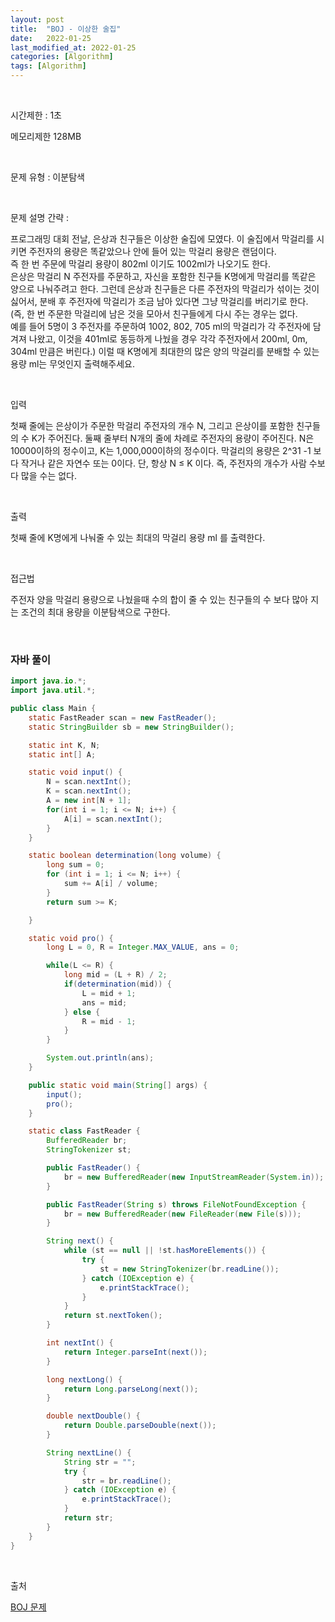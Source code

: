 ```yaml
---
layout: post
title:  "BOJ - 이상한 술집"
date:   2022-01-25
last_modified_at: 2022-01-25
categories: [Algorithm]
tags: [Algorithm]
---
```


<br/>

시간제한 : 1초

메모리제한 128MB

<br/>

문제 유형 : 이분탐색

<br/>

문제 설명 간략 :    

프로그래밍 대회 전날, 은상과 친구들은 이상한 술집에 모였다.
이 술집에서 막걸리를 시키면 주전자의 용량은 똑같았으나 안에 들어 있는 막걸리 용량은 랜덤이다.  
즉 한 번 주문에 막걸리 용량이 802ml 이기도 1002ml가 나오기도 한다.  
은상은 막걸리 N 주전자를 주문하고, 자신을 포함한 친구들 K명에게 막걸리를 똑같은 양으로 나눠주려고 한다.
그런데 은상과 친구들은 다른 주전자의 막걸리가 섞이는 것이 싫어서,
분배 후 주전자에 막걸리가 조금 남아 있다면 그냥 막걸리를 버리기로 한다.  
(즉, 한 번 주문한 막걸리에 남은 것을 모아서 친구들에게 다시 주는 경우는 없다.  
예를 들어 5명이 3 주전자를 주문하여 1002, 802, 705 ml의 막걸리가 각 주전자에 담겨져 나왔고,
이것을 401ml로 동등하게 나눴을 경우 각각 주전자에서 200ml, 0m, 304ml 만큼은 버린다.)
이럴 때 K명에게 최대한의 많은 양의 막걸리를 분배할 수 있는 용량 ml는 무엇인지 출력해주세요.


<br/>

입력

첫째 줄에는 은상이가 주문한 막걸리 주전자의 개수 N,
그리고 은상이를 포함한 친구들의 수 K가 주어진다.
둘째 줄부터 N개의 줄에 차례로 주전자의 용량이 주어진다.
N은 10000이하의 정수이고, K는 1,000,000이하의 정수이다.
막걸리의 용량은 2^31 -1 보다 작거나 같은 자연수 또는 0이다.
단, 항상 N ≤ K 이다. 즉, 주전자의 개수가 사람 수보다 많을 수는 없다.


<br/>

출력

첫째 줄에 K명에게 나눠줄 수 있는 최대의 막걸리 용량 ml 를 출력한다.

<br/>
   
접근법

주전자 양을 막걸리 용량으로 나눴을때 수의 합이 줄 수 있는 친구들의 수 보다 많아 지는 조건의 최대 용량을 이분탐색으로 구한다.

<br/>

### 자바 풀이

```java
import java.io.*;
import java.util.*;

public class Main {
    static FastReader scan = new FastReader();
    static StringBuilder sb = new StringBuilder();

    static int K, N;
    static int[] A;

    static void input() {
        N = scan.nextInt();
        K = scan.nextInt();
        A = new int[N + 1];
        for(int i = 1; i <= N; i++) {
            A[i] = scan.nextInt();
        }
    }

    static boolean determination(long volume) {
        long sum = 0;
        for (int i = 1; i <= N; i++) {
            sum += A[i] / volume;
        }
        return sum >= K;

    }

    static void pro() {
        long L = 0, R = Integer.MAX_VALUE, ans = 0;

        while(L <= R) {
            long mid = (L + R) / 2;
            if(determination(mid)) {
                L = mid + 1;
                ans = mid;
            } else {
                R = mid - 1;
            }
        }

        System.out.println(ans);
    }

    public static void main(String[] args) {
        input();
        pro();
    }

    static class FastReader {
        BufferedReader br;
        StringTokenizer st;

        public FastReader() {
            br = new BufferedReader(new InputStreamReader(System.in));
        }

        public FastReader(String s) throws FileNotFoundException {
            br = new BufferedReader(new FileReader(new File(s)));
        }

        String next() {
            while (st == null || !st.hasMoreElements()) {
                try {
                    st = new StringTokenizer(br.readLine());
                } catch (IOException e) {
                    e.printStackTrace();
                }
            }
            return st.nextToken();
        }

        int nextInt() {
            return Integer.parseInt(next());
        }

        long nextLong() {
            return Long.parseLong(next());
        }

        double nextDouble() {
            return Double.parseDouble(next());
        }

        String nextLine() {
            String str = "";
            try {
                str = br.readLine();
            } catch (IOException e) {
                e.printStackTrace();
            }
            return str;
        }
    }
}

```

<br/>

출처

[BOJ 문제](https://www.acmicpc.net/problem/13702)
